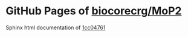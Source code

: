 GitHub Pages of [biocorecrg/MoP2](https://github.com/biocorecrg/MoP2.git)
===
Sphinx html documentation of [1cc04761](https://github.com/biocorecrg/MoP2/tree/1cc0476170b3ce4e7862b7d55b42f3a57405050d)
